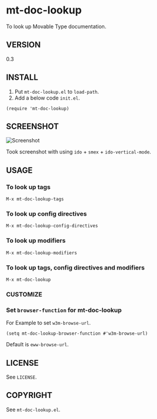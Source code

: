 # mt-doc-lookup

To look up Movable Type documentation.

## VERSION

0.3

## INSTALL

1. Put `mt-doc-lookup.el` to `load-path`.
2. Add a below code `init.el`.

```elisp
(require 'mt-doc-lookup)
```

## SCREENSHOT

![Screenshot](https://github.com/taiju/mt-doc-lookup-el/raw/master/artwork/screenshot.gif)

Took screenshot with using `ido` + `smex` + `ido-vertical-mode`.

## USAGE

### To look up tags

```
M-x mt-doc-lookup-tags
```

### To look up config directives

```
M-x mt-doc-lookup-config-directives
```

### To look up modifiers

```
M-x mt-doc-lookup-modifiers
```

### To look up tags, config directives and modifiers

```
M-x mt-doc-lookup
```

### CUSTOMIZE

### Set `browser-function` for mt-doc-lookup

For Example to set `w3m-browse-url`.

```
(setq mt-doc-lookup-browser-function #'w3m-browse-url)
```

Default is `eww-browse-url`.

## LICENSE

See `LICENSE`.

## COPYRIGHT

See `mt-doc-lookup.el`.
